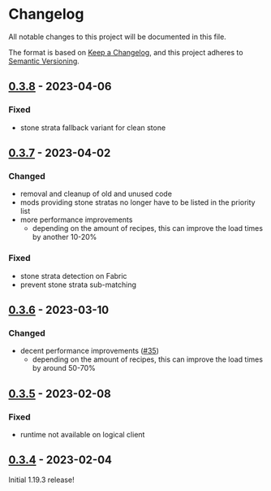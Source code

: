# Changelog

All notable changes to this project will be documented in this file.

The format is based on [Keep a Changelog],
and this project adheres to [Semantic Versioning].

## [0.3.8] - 2023-04-06

### Fixed
- stone strata fallback variant for clean stone

## [0.3.7] - 2023-04-02

### Changed
- removal and cleanup of old and unused code
- mods providing stone stratas no longer have to be listed in the priority list
- more performance improvements
  - depending on the amount of recipes, this can improve the load times by another 10-20%

### Fixed
- stone strata detection on Fabric
- prevent stone strata sub-matching

## [0.3.6] - 2023-03-10

### Changed
- decent performance improvements ([#35])
  - depending on the amount of recipes, this can improve the load times by around 50-70%

<!-- Links -->
[#35]: https://github.com/AlmostReliable/almostunified/pull/35

## [0.3.5] - 2023-02-08

### Fixed
- runtime not available on logical client

## [0.3.4] - 2023-02-04

Initial 1.19.3 release!

<!-- Links -->
[keep a changelog]: https://keepachangelog.com/en/1.0.0/
[semantic versioning]: https://semver.org/spec/v2.0.0.html

<!-- Versions -->
[0.3.8]: https://github.com/AlmostReliable/almostunified/releases/tag/v1.19.3-0.3.8-beta
[0.3.7]: https://github.com/AlmostReliable/almostunified/releases/tag/v1.19.3-0.3.7-beta
[0.3.6]: https://github.com/AlmostReliable/almostunified/releases/tag/v1.19.3-0.3.6-beta
[0.3.5]: https://github.com/AlmostReliable/almostunified/releases/tag/v1.19.3-0.3.5-beta
[0.3.4]: https://github.com/AlmostReliable/almostunified/releases/tag/v1.19.3-0.3.4-beta
